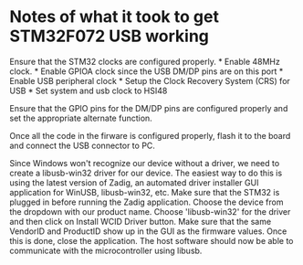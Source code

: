 # Notes of what it took to get STM32F072 USB working

Ensure that the STM32 clocks are configured properly.
	* Enable 48MHz clock.
	* Enable GPIOA clock since the USB DM/DP pins are on this port
	* Enable USB peripheral clock
	* Setup the Clock Recovery System (CRS) for USB
	* Set system and usb clock to HSI48

Ensure that the GPIO pins for the DM/DP pins are configured properly and set the appropriate alternate function.

Once all the code in the firware is configured properly, flash it to the board and connect the USB connector to PC.

Since Windows won't recognize our device without a driver, we need to create a libusb-win32 driver for our device. The easiest way to do this is using the latest version of Zadig, an automated driver installer GUI application for WinUSB, libusb-win32, etc. Make sure that the STM32 is plugged in before running the Zadig application. Choose the device from the dropdown with our product name. Choose 'libusb-win32' for the driver and then click on Install WCID Driver button. Make sure that the same VendorID and ProductID show up in the GUI as the firmware values. Once this is done, close the application. The host software should now be able to communicate with the microcontroller using libusb.

